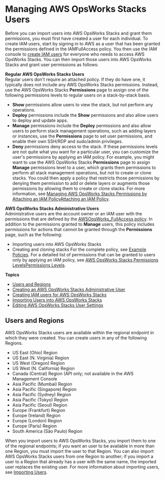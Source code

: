 # Managing AWS OpsWorks Stacks Users<a name="opsworks-security-users-manage"></a>

Before you can import users into AWS OpsWorks Stacks and grant them permissions, you must first have created a user for each individual\. To create IAM users, start by signing in to AWS as a user that has been granted the permissions defined in the IAMFullAccess policy\. You then use the IAM console to [create IAM users](opsworks-security-users-create-user.md) for everyone who needs to access AWS OpsWorks Stacks\. You can then import those users into AWS OpsWorks Stacks and grant user permissions as follows:

**Regular AWS OpsWorks Stacks Users**  
Regular users don't require an attached policy\. If they do have one, it typically does not include any AWS OpsWorks Stacks permissions\. Instead, use the AWS OpsWorks Stacks **Permissions** page to assign one of the following permissions levels to regular users on a stack\-by\-stack basis\.   
+ **Show** permissions allow users to view the stack, but not perform any operations\.
+ **Deploy** permissions include the **Show** permissions and also allow users to deploy and update apps\.
+ **Manage** permissions include the **Deploy** permissions and also allow users to perform stack management operations, such as adding layers or instances, use the **Permissions** page to set user permissions, and enable their own SSH/RDP and sudo/admin privileges\.
+ **Deny** permissions deny access to the stack\.
If these permissions levels are not quite what you want for a particular user, you can customize the user's permissions by applying an IAM policy\. For example, you might want to use the AWS OpsWorks Stacks **Permissions** page to assign **Manage** permissions level to a user, which grants them permissions to perform all stack management operations, but not to create or clone stacks\. You could then apply a policy that restricts those permissions by denying them permission to add or delete layers or augments those permissions by allowing them to create or clone stacks\. For more information, see [Managing AWS OpsWorks Stacks Permissions by Attaching an IAM PolicyAttaching an IAM Policy](opsworks-security-users-policy.md)\. 

**AWS OpsWorks Stacks Administrative Users**  
Administrative users are the account owner or an IAM user with the permissions that are defined by the [AWSOpsWorks\_FullAccess policy](opsworks-security-users-examples.md#opsworks-security-users-examples-admin)\. In addition to the permissions granted to **Manage** users, this policy includes permissions for actions that cannot be granted through the **Permissions** page, such as the following:  
+ Importing users into AWS OpsWorks Stacks
+ Creating and cloning stacks
For the complete policy, see [Example Policies](opsworks-security-users-examples.md)\. For a detailed list of permissions that can be granted to users only by applying an IAM policy, see [AWS OpsWorks Stacks Permissions LevelsPermissions Levels](opsworks-security-users-standard.md)\.

**Topics**
+ [Users and Regions](#UsersandRegions)
+ [Creating an AWS OpsWorks Stacks Administrative User](opsworks-security-users-manage-admin.md)
+ [Creating IAM users for AWS OpsWorks Stacks](opsworks-security-users-create-user.md)
+ [Importing Users into AWS OpsWorks Stacks](opsworks-security-users-manage-import.md)
+ [Editing AWS OpsWorks Stacks User Settings](opsworks-security-users-manage-edit.md)

## Users and Regions<a name="UsersandRegions"></a>

AWS OpsWorks Stacks users are available within the regional endpoint in which they were created\. You can create users in any of the following Regions\.
+ US East \(Ohio\) Region
+ US East \(N\. Virginia\) Region
+ US West \(Oregon\) Region
+ US West \(N\. California\) Region
+ Canada \(Central\) Region \(API only; not available in the AWS Management Console
+ Asia Pacific \(Mumbai\) Region
+ Asia Pacific \(Singapore\) Region
+ Asia Pacific \(Sydney\) Region
+ Asia Pacific \(Tokyo\) Region
+ Asia Pacific \(Seoul\) Region
+ Europe \(Frankfurt\) Region
+ Europe \(Ireland\) Region
+ Europe \(London\) Region
+ Europe \(Paris\) Region
+ South America \(São Paulo\) Region

When you import users to AWS OpsWorks Stacks, you import them to one of the regional endpoints; if you want an user to be available in more than one Region, you must import the user to that Region\. You can also import AWS OpsWorks Stacks users from one Region to another; if you import a user to a Region that already has a user with the same name, the imported user replaces the existing user\. For more information about importing users, see [Importing Users](opsworks-security-users-manage-import.md)\.